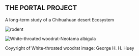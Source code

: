 ## THE PORTAL PROJECT
 A long-term study of a Chihuahuan desert Ecosystem

![rodent](https://user-images.githubusercontent.com/20558188/235670014-9d46770f-8892-4bcd-ba94-36dd2f5507d9.png)


![White-throated woodrat-Neotama albigula](https://user-images.githubusercontent.com/20558188/235670041-3e0b7798-d972-4485-87e6-f4d4031499a2.jpg)

Coyyright of White-throated woodrat image: George H. H. Huey

